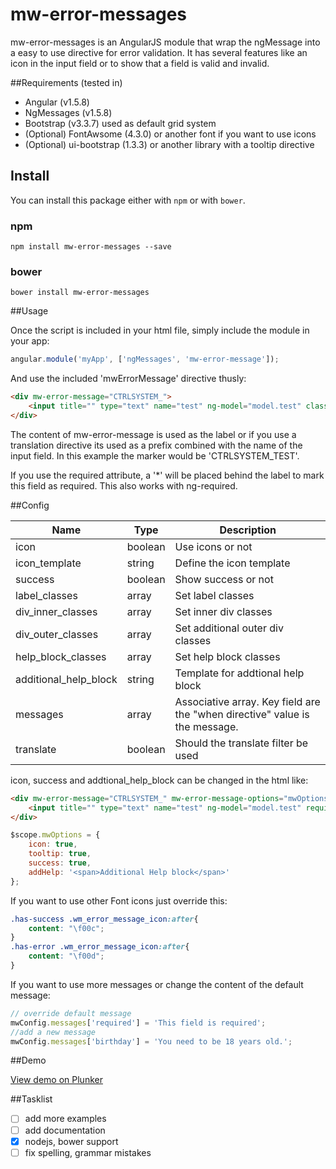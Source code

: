 # mw-error-messages

mw-error-messages is an AngularJS module that wrap the ngMessage into a easy to use directive for error validation. It has several features like an icon in the input field or to show that a field is valid and invalid.

##Requirements (tested in)
- Angular (v1.5.8)
- NgMessages (v1.5.8)
- Bootstrap (v3.3.7) used as default grid system
- (Optional) FontAwsome (4.3.0) or another font if you want to use icons
- (Optional) ui-bootstrap (1.3.3) or another library with a tooltip directive

## Install

You can install this package either with `npm` or with `bower`.

### npm

```shell
npm install mw-error-messages --save
```

### bower

```shell
bower install mw-error-messages
```

##Usage

Once the script is included in your html file, simply include the module in your app:
```javascript
angular.module('myApp', ['ngMessages', 'mw-error-message']);
```
    

And use the included 'mwErrorMessage' directive thusly:
```html
<div mw-error-message="CTRLSYSTEM_">
    <input title="" type="text" name="test" ng-model="model.test" class="form-control" required/>
</div>
```
    

The content of mw-error-message is used as the label or if you use a translation directive its used as a prefix combined with the name of the input field.
In this example the marker would be 'CTRLSYSTEM_TEST'.

If you use the required attribute, a '*' will be placed behind the label to mark this field as required. This also works with ng-required.


##Config

Name                    | Type      | Description
----------------------- | --------- | ------------
icon                    | boolean   | Use icons or not
icon_template           | string    | Define the icon template
success                 | boolean   | Show success or not
label_classes           | array     | Set label classes
div_inner_classes       | array     | Set inner div classes
div_outer_classes       | array     | Set additional outer div classes
help_block_classes      | array     | Set help block classes
additional_help_block   | string    | Template for addtional help block
messages                | array     | Associative array. Key field are the "when directive" value is the message.
translate               | boolean   | Should the translate filter be used

icon, success and addtional_help_block can be changed in the html like:
```html
<div mw-error-message="CTRLSYSTEM_" mw-error-message-options="mwOptions">
    <input title="" type="text" name="test" ng-model="model.test" required/>
</div>
```
```js
$scope.mwOptions = {
    icon: true,
    tooltip: true,
    success: true,
    addHelp: '<span>Additional Help block</span>'
};
```
If you want to use other Font icons just override this:
```css
.has-success .wm_error_message_icon:after{
	content: "\f00c";
}
.has-error .wm_error_message_icon:after{
	content: "\f00d";
}
```

If you want to use more messages or change the content of the default message:
```js
// override default message
mwConfig.messages['required'] = 'This field is required';
//add a new message
mwConfig.messages['birthday'] = 'You need to be 18 years old.';
```

##Demo

<a href='https://plnkr.co/edit/ZF3fAjkD5MRiWMViNnId?p=preview' target='_blank'>View demo on Plunker</a>


##Tasklist 
- [ ] add more examples
- [ ] add documentation
- [X] nodejs, bower support
- [ ] fix spelling, grammar mistakes
